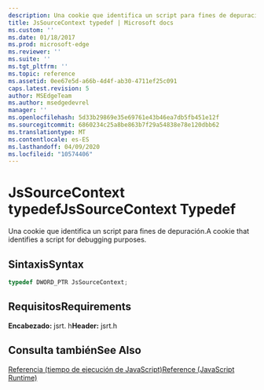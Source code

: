 ```yaml
---
description: Una cookie que identifica un script para fines de depuración.
title: JsSourceContext typedef | Microsoft docs
ms.custom: ''
ms.date: 01/18/2017
ms.prod: microsoft-edge
ms.reviewer: ''
ms.suite: ''
ms.tgt_pltfrm: ''
ms.topic: reference
ms.assetid: 0ee67e5d-a66b-4d4f-ab30-4711ef25c091
caps.latest.revision: 5
author: MSEdgeTeam
ms.author: msedgedevrel
manager: ''
ms.openlocfilehash: 5d33b29869e35e69761e43b46ea7db5fb451e12f
ms.sourcegitcommit: 6860234c25a8be863b7f29a54838e78e120dbb62
ms.translationtype: MT
ms.contentlocale: es-ES
ms.lasthandoff: 04/09/2020
ms.locfileid: "10574406"
---
```

# <span data-ttu-id="e4367-103">JsSourceContext typedef</span><span class="sxs-lookup"><span data-stu-id="e4367-103">JsSourceContext Typedef</span></span>
<span data-ttu-id="e4367-104">Una cookie que identifica un script para fines de depuración.</span><span class="sxs-lookup"><span data-stu-id="e4367-104">A cookie that identifies a script for debugging purposes.</span></span>  
  
## <span data-ttu-id="e4367-105">Sintaxis</span><span class="sxs-lookup"><span data-stu-id="e4367-105">Syntax</span></span>  
  
```cpp  
typedef DWORD_PTR JsSourceContext;  
```  
  
## <span data-ttu-id="e4367-106">Requisitos</span><span class="sxs-lookup"><span data-stu-id="e4367-106">Requirements</span></span>  
 <span data-ttu-id="e4367-107">**Encabezado:** jsrt. h</span><span class="sxs-lookup"><span data-stu-id="e4367-107">**Header:** jsrt.h</span></span>  
  
## <span data-ttu-id="e4367-108">Consulta también</span><span class="sxs-lookup"><span data-stu-id="e4367-108">See Also</span></span>  
 [<span data-ttu-id="e4367-109">Referencia (tiempo de ejecución de JavaScript)</span><span class="sxs-lookup"><span data-stu-id="e4367-109">Reference (JavaScript Runtime)</span></span>](../chakra-hosting/reference-javascript-runtime.md)